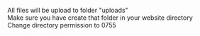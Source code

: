 All files will be upload to folder "uploads"<br>
Make sure you have create that folder in your website directory<br>
Change directory permission to 0755

